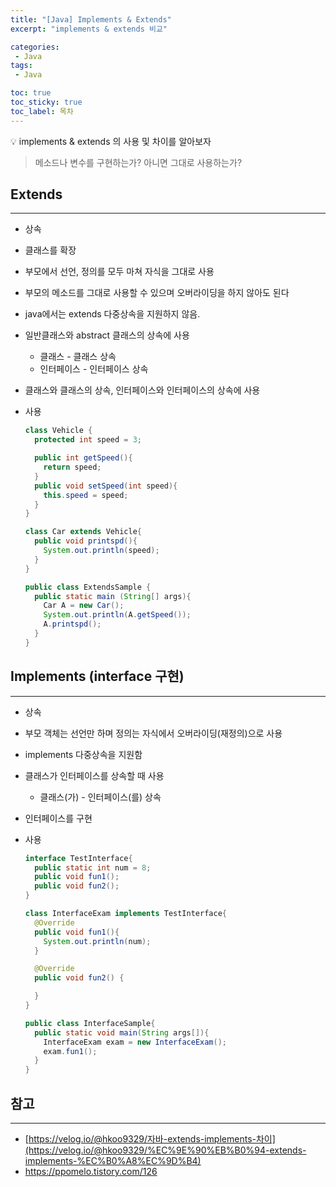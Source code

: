 ```yaml
---
title: "[Java] Implements & Extends"
excerpt: "implements & extends 비교"

categories:
 - Java
tags:
 - Java

toc: true
toc_sticky: true
toc_label: 목차
---
```

<aside>
💡 implements & extends 의 사용 및 차이를 알아보자
</aside>

> 메소드나 변수를 구현하는가? 아니면 그대로 사용하는가?

## Extends

---

- 상속
- 클래스를 확장
- 부모에서 선언, 정의를 모두 마쳐 자식을 그대로 사용
- 부모의 메소드를 그대로 사용할 수 있으며 오버라이딩을 하지 않아도 된다
- java에서는 extends 다중상속을 지원하지 않음.
- 일반클래스와 abstract 클래스의 상속에 사용
  - 클래스 - 클래스 상속
  - 인터페이스 - 인터페이스 상속
- 클래스와 클래스의 상속, 인터페이스와 인터페이스의 상속에 사용
- 사용

    ```java
    class Vehicle {
      protected int speed = 3;

      public int getSpeed(){
        return speed;
      }
      public void setSpeed(int speed){
        this.speed = speed;
      }
    }

    class Car extends Vehicle{
      public void printspd(){
        System.out.println(speed);
      }
    }

    public class ExtendsSample {
      public static main (String[] args){
        Car A = new Car();
        System.out.println(A.getSpeed());
        A.printspd();
      }
    }
    ```


## Implements (interface 구현)

---

- 상속
- 부모 객체는 선언만 하며 정의는 자식에서 오버라이딩(재정의)으로 사용
- implements  다중상속을 지원함
- 클래스가 인터페이스를 상속할 때 사용
  - 클래스(가) - 인터페이스(를) 상속
- 인터페이스를 구현
- 사용

    ```java
    interface TestInterface{
      public static int num = 8;
      public void fun1();
      public void fun2();
    }

    class InterfaceExam implements TestInterface{
      @Override
      public void fun1(){
        System.out.println(num);
      }

      @Override
      public void fun2() {

      }
    }

    public class InterfaceSample{
      public static void main(String args[]){
        InterfaceExam exam = new InterfaceExam();
        exam.fun1();
      }
    }
    ```


## 참고

---

- [https://velog.io/@hkoo9329/자바-extends-implements-차이](https://velog.io/@hkoo9329/%EC%9E%90%EB%B0%94-extends-implements-%EC%B0%A8%EC%9D%B4)
- https://ppomelo.tistory.com/126